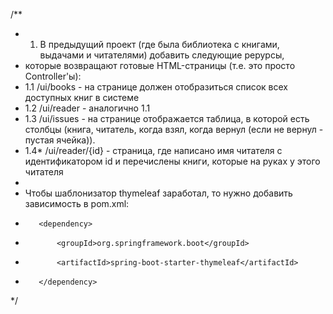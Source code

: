 
  /**
   * 1. В предыдущий проект (где была библиотека с книгами, выдачами и читателями) добавить следующие рерурсы,
   * которые возвращают готовые HTML-страницы (т.е. это просто Controller'ы):
   * 1.1 /ui/books - на странице должен отобразиться список всех доступных книг в системе
   * 1.2 /ui/reader - аналогично 1.1
   * 1.3 /ui/issues - на странице отображается таблица, в которой есть столбцы (книга, читатель, когда взял, когда вернул (если не вернул - пустая ячейка)).
   * 1.4* /ui/reader/{id} - страница, где написано имя читателя с идентификатором id и перечислены книги, которые на руках у этого читателя
   *
   * Чтобы шаблонизатор thymeleaf заработал, то нужно добавить зависимость в pom.xml:
   *        <dependency>
   *            <groupId>org.springframework.boot</groupId>
   *            <artifactId>spring-boot-starter-thymeleaf</artifactId>
   *        </dependency>
   */
